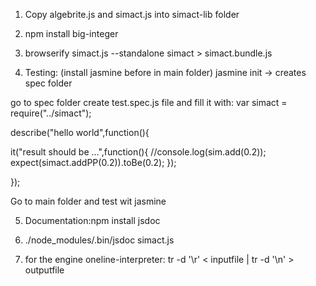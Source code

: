 1. Copy algebrite.js and simact.js into simact-lib folder

2. npm install big-integer

3. browserify simact.js --standalone simact > simact.bundle.js



4. Testing:
(install jasmine before in main folder)
jasmine init -> creates spec folder

go to spec folder
create test.spec.js file and fill it with:
var simact  = require("../simact");

describe("hello world",function(){


it("result should be ...",function(){
//console.log(sim.add(0.2));
expect(simact.addPP(0.2)).toBe(0.2);
});


});

Go to main folder and test wit jasmine

5. Documentation:npm install jsdoc

6. ./node_modules/.bin/jsdoc simact.js


7. for the engine oneline-interpreter: 
tr -d '\r' < inputfile | tr -d '\n' > outputfile
